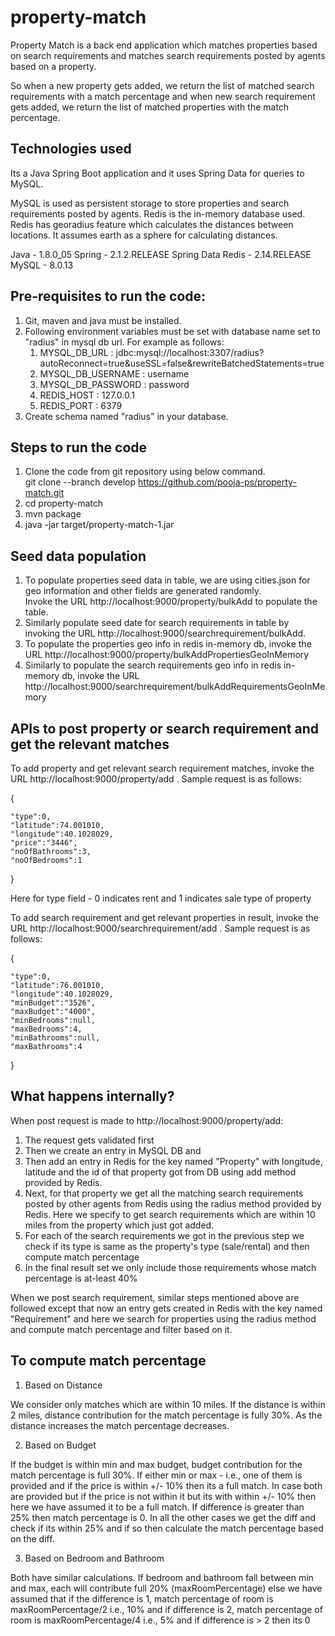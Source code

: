 # property-match
Property Match is a back end application which matches properties based on search requirements and matches search requirements posted by agents based on a property.  

So when a new property gets added, we return the list of matched search requirements with a match percentage and when new search requirement gets added, we return the list of matched properties with the match percentage.


## Technologies used
Its a Java Spring Boot application and it uses Spring Data for queries to MySQL.

MySQL is used as persistent storage to store properties and search requirements posted by agents. Redis is the in-memory database used. Redis has georadius feature which calculates the distances between locations. It assumes earth as a sphere for calculating distances.

Java - 1.8.0_05
Spring - 2.1.2.RELEASE
Spring Data Redis - 2.14.RELEASE
MySQL - 8.0.13 


Pre-requisites to run the code:
------------------------------
1) Git, maven and java must be installed.  
2) Following environment variables must be set with database name set to "radius" in mysql db url. For example as follows:
	1. MYSQL_DB_URL : jdbc:mysql://localhost:3307/radius?autoReconnect=true&useSSL=false&rewriteBatchedStatements=true
	2. MYSQL_DB_USERNAME : username
	3. MYSQL_DB_PASSWORD : password
	4. REDIS_HOST : 127.0.0.1
	5. REDIS_PORT : 6379
3) Create schema named "radius" in your database.

## Steps to run the code
1. Clone the code from git repository using below command.  
   git clone --branch develop https://github.com/pooja-ps/property-match.git
2. cd property-match
3. mvn package
4. java -jar target/property-match-1.jar

## Seed data population
1. To populate properties seed data in table, we are using cities.json for geo information and other fields are generated randomly.  
Invoke the URL http://localhost:9000/property/bulkAdd to populate the table.
2. Similarly populate seed date for search requirements in table by invoking the URL http://localhost:9000/searchrequirement/bulkAdd.  
3. To populate the properties geo info in redis in-memory db, invoke the URL
http://localhost:9000/property/bulkAddPropertiesGeoInMemory
4. Similarly to populate the search requirements geo info in redis in-memory db, invoke the URL http://localhost:9000/searchrequirement/bulkAddRequirementsGeoInMemory

## APIs to post property or search requirement and get the relevant matches

To add property and get relevant search requirement matches, invoke the URL http://localhost:9000/property/add .  Sample request is as follows:

{

	"type":0,
	"latitude":74.001010,
	"longitude":40.1028029,
	"price":"3446",
	"noOfBathrooms":3,
	"noOfBedrooms":1
}
        
Here for type field - 0 indicates rent and 1 indicates sale type of property


To add search requirement and get relevant properties in result, invoke the URL
http://localhost:9000/searchrequirement/add . Sample request is as follows:

{  

	"type":0,
	"latitude":76.001010,
	"longitude":40.1028029,
	"minBudget":"3526",
	"maxBudget":"4000",
	"minBedrooms":null,
	"maxBedrooms":4,
	"minBathrooms":null,
	"maxBathrooms":4
}
	
    
## What happens internally?

When post request is made to http://localhost:9000/property/add:
1. The request gets validated first
2. Then we create an entry in MySQL DB and 
3. Then add an entry in Redis for the key named "Property" with longitude, latitude and the id of that property got from DB using add method provided by Redis.
4. Next, for that property we get all the matching search requirements posted by other agents from Redis using the radius method provided by Redis.  Here we specify to get search requirements which are within 10 miles from the property which just got added.
5. For each of the search requirements we got in the previous step we check if its type is same as the property's type (sale/rental) and then compute match percentage
6. In the final result set we only include those requirements whose match percentage is at-least 40% 

When we post search requirement, similar steps mentioned above are followed except that now an entry gets created in Redis with the key named "Requirement" and here we search for properties using the radius method and compute match percentage and filter based on it.


## To compute match percentage

1. Based on Distance

We consider only matches which are within 10 miles.  If the distance is within 2 miles, distance contribution for the match percentage is fully 30%.    As the distance increases the match percentage decreases.

2. Based on Budget

If the budget is within min and max budget, budget contribution for the match percentage is full 30%. If either min or max - i.e., one of them is provided and if the price is within +/- 10% then its a full match. In case both are provided but if the price is not within it but its with within +/- 10% then here we have assumed it to be a full match. If difference is greater than 25% then match percentage is 0.  In all the other cases we get the diff and check if its within 25% and if so then calculate the match percentage based on the diff.

3. Based on Bedroom and Bathroom

Both have similar calculations. If bedroom and bathroom fall between min and max, each will contribute full 20% (maxRoomPercentage)
else we have assumed that if the difference is 1, match percentage of room is maxRoomPercentage/2 i.e., 10% 
and if difference is 2, match percentage of room is maxRoomPercentage/4 i.e., 5% and if difference is > 2 then its 0





